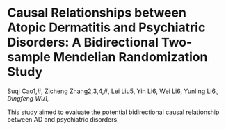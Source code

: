 # Causal Relationships between Atopic Dermatitis and Psychiatric Disorders: A Bidirectional Two-sample Mendelian Randomization Study

Suqi Cao1,#, Zicheng Zhang2,3,4,#, Lei Liu5, Yin Li6, Wei Li6, Yunling Li6,*, Dingfeng Wu1,*

This study aimed to evaluate the potential bidirectional causal relationship between AD and psychiatric disorders.
